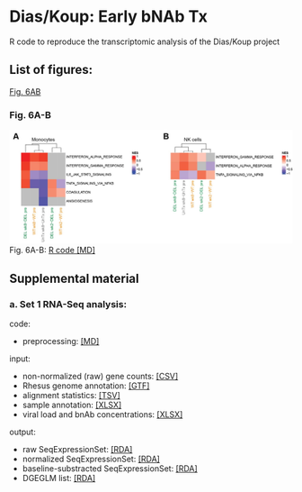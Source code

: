 # Dias/Koup: Early bNAb Tx
R code to reproduce the transcriptomic analysis of the Dias/Koup project  

## List of figures:  
[Fig. 6AB](#fig-6ab)

### Fig. 6A-B  
![Fig. 6AB](figure/fig6ab.png)  
Fig. 6A-B: [R code [MD]](code/)

## Supplemental material

### a. Set 1 RNA-Seq analysis:
code:  
- preprocessing: [[MD]](code/20200511_Joana.mrnaseq_preproc.md)

input:  
- non-normalized (raw) gene counts: [[CSV]](input/joana.genecounts.csv)  
- Rhesus genome annotation: [[GTF]](input/joana.genes.gtf)  
- alignment statistics: [[TSV]](input/joana.ReadStats.txt)  
- sample annotation: [[XLSX]](input/Joana_Dias_bulk_RNAf_Sample_tracking_sheet_03082020.xlsx")  
- viral load and bnAb concentrations: [[XLSX]](input/Raw_data_for_Slim_JD20200414.xlsx)
  
output:  
- raw SeqExpressionSet: [[RDA]](output/joana.esetRaw.RData)  
- normalized SeqExpressionSet: [[RDA]](output/joana.eset.RData)  
- baseline-substracted SeqExpressionSet: [[RDA]](output/joana.esetBaselined.RData)  
- DGEGLM list: [[RDA]](output/joana.fits.RData)  